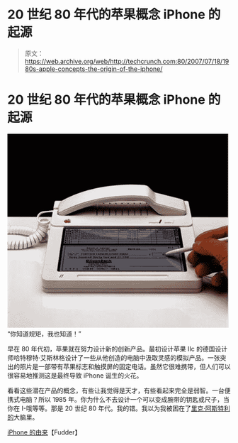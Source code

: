 # 20 世纪 80 年代的苹果概念 iPhone 的起源

> 原文：<https://web.archive.org/web/http://techcrunch.com:80/2007/07/18/1980s-apple-concepts-the-origin-of-the-iphone/>

# 20 世纪 80 年代的苹果概念 iPhone 的起源

![](img/1a8d13e52b0cc88ec7d0ab57d7e6e6f7.png)
“你知道规矩，我也知道！”

早在 80 年代初，苹果就在努力设计新的创新产品。最初设计苹果 IIc 的德国设计师哈特穆特·艾斯林格设计了一些从他创造的电脑中汲取灵感的模拟产品。一张突出的照片是一部带有苹果标志和触摸屏的固定电话。虽然它很难携带，但人们可以很容易地推测这是最终导致 iPhone 诞生的火花。

看看这些潜在产品的概念，有些让我觉得是天才，有些看起来完全是弱智。一台便携式电脑？所以 1985 年。你为什么不去设计一个可以变成腕带的钥匙或尺子，当你在 I-哦等等。那是 20 世纪 80 年代。我的错。我以为我被困在了[里克·阿斯特利的](https://web.archive.org/web/20220216062456/http://youtube.com/watch?v=7sK3AqFYAWQ)大脑里。

[iPhone 的由来](https://web.archive.org/web/20220216062456/http://fudder.de/artikel/2007/07/17/origin-of-the-iphone/)【Fudder】